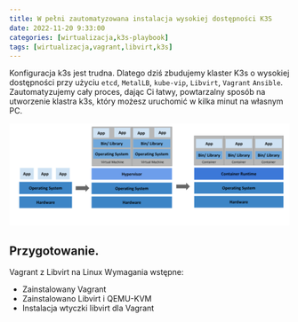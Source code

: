 ```yaml
---
title: W pełni zautomatyzowana instalacja wysokiej dostępności K3S
date: 2022-11-20 9:33:00
categories: [wirtualizacja,k3s-playbook]
tags: [wirtualizacja,vagrant,libvirt,k3s]
---
```


Konfiguracja k3s jest trudna. Dlatego dziś zbudujemy klaster K3s o wysokiej dostępności przy użyciu `etcd`, `MetalLB`, `kube-vip`, `Libvirt`, `Vagrant` `Ansible`. Zautomatyzujemy cały proces, dając Ci łatwy, powtarzalny sposób na utworzenie klastra k3s, który możesz uruchomić w kilka minut na własnym PC.

![A screenshot](/assets/posts/k3s-playbook/container_evolution.svg)

## Przygotowanie.

Vagrant z Libvirt na Linux Wymagania wstępne:

- Zainstalowany Vagrant
- Zainstalowano Libvirt i QEMU-KVM
- Instalacja wtyczki libvirt dla Vagrant

